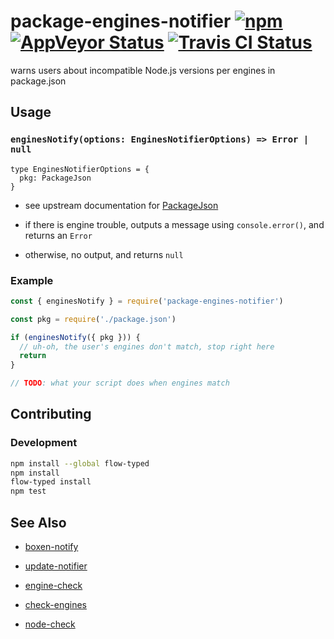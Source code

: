 # package-engines-notifier [![npm](https://img.shields.io/npm/v/package-engines-notifier.svg?maxAge=2592000)](https://www.npmjs.com/package/package-engines-notifier) [![AppVeyor Status](https://ci.appveyor.com/api/projects/status/9whuayhq6gnvdyah?svg=true)](https://ci.appveyor.com/project/jokeyrhyme/package-engines-notifier-js) [![Travis CI Status](https://travis-ci.org/jokeyrhyme/package-engines-notifier.js.svg?branch=master)](https://travis-ci.org/jokeyrhyme/package-engines-notifier.js)

warns users about incompatible Node.js versions per engines in package.json


## Usage


### `enginesNotify(options: EnginesNotifierOptions) => Error | null`


```flowtype
type EnginesNotifierOptions = {
  pkg: PackageJson
}
```

-   see upstream documentation for [PackageJson](https://docs.npmjs.com/files/package.json)

-   if there is engine trouble, outputs a message using `console.error()`, and returns an `Error`

-   otherwise, no output, and returns `null`


### Example

```js
const { enginesNotify } = require('package-engines-notifier')

const pkg = require('./package.json')

if (enginesNotify({ pkg })) {
  // uh-oh, the user's engines don't match, stop right here
  return
}

// TODO: what your script does when engines match
```


## Contributing


### Development

```sh
npm install --global flow-typed
npm install
flow-typed install
npm test
```


## See Also

-   [boxen-notify](https://github.com/jokeyrhyme/boxen-notify.js)

-   [update-notifier](https://github.com/yeoman/update-notifier)

-   [engine-check](https://www.npmjs.com/package/engine-check)

-   [check-engines](https://github.com/kruppel/check-engines)

-   [node-check](https://github.com/fnando/node-check)

